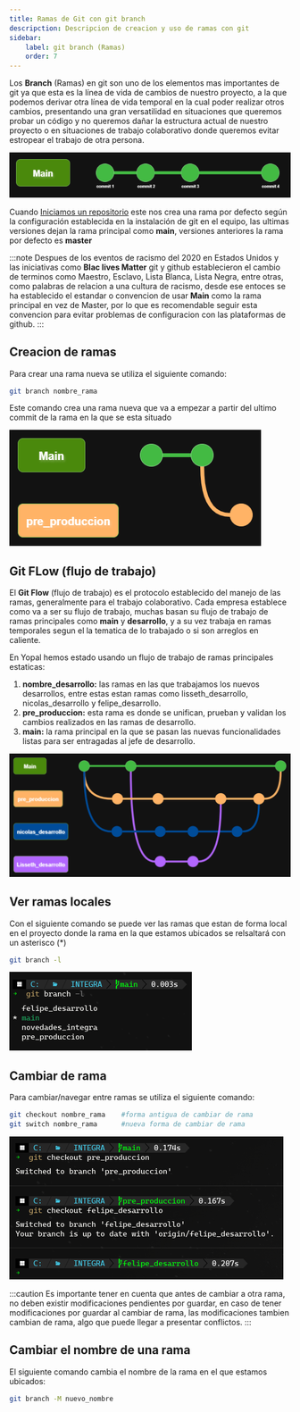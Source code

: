 ```yaml
---
title: Ramas de Git con git branch
descripction: Descripcion de creacion y uso de ramas con git
sidebar:
    label: git branch (Ramas)
    order: 7
---
```


Los **Branch** (Ramas) en git son uno de los elementos mas importantes de git ya que esta es la línea de vida de cambios de nuestro proyecto, a la que podemos derivar otra línea de vida temporal en la cual poder realizar otros cambios, presentando una gran versatilidad en situaciones que queremos probar un código y no queremos dañar la estructura actual de nuestro proyecto o en situaciones de trabajo colaborativo donde queremos evitar estropear el trabajo de otra persona.

![Diagrama de Git](../../../assets/Git_Github/diagrama-commits-git.png)

Cuando [Iniciamos un repositorio](/Documentacion_Integra/git_github/iniciar_repositorio) este nos crea una rama por defecto según la configuración establecida en la instalación de git en el equipo, las ultimas versiones dejan la rama principal como **main**, versiones anteriores la rama por defecto es **master**

:::note
Despues de los eventos de racismo del 2020 en Estados Unidos y las iniciativas como **Blac lives Matter**
git y github establecieron el cambio de terminos como Maestro, Esclavo, Lista Blanca, Lista Negra, entre otras, como palabras de relacion a una cultura de racismo, desde ese entoces se ha establecido el estandar o convencion de usar **Main** como la rama principal en vez de Master, por lo que es recomendable seguir esta convencion para evitar problemas de configuracion con las plataformas de github.
:::

## Creacion de ramas

Para crear una rama nueva se utiliza el siguiente comando:

```bash
git branch nombre_rama
```
Este comando crea una rama nueva que va a empezar a partir del ultimo commit de la rama en la que se esta situado

![Diagrama creacion nueva rama](../../../assets/Git_Github/diagrama-git-branch.png)

## Git FLow (flujo de trabajo)

El **Git Flow** (flujo de trabajo) es el protocolo establecido del manejo de las ramas, generalmente para el trabajo colaborativo. Cada empresa establece como va a ser su flujo de trabajo, muchas basan su flujo de trabajo de ramas principales como **main** y **desarrollo**, y a su vez trabaja en ramas temporales segun el la tematica de lo trabajado o si son arreglos en caliente.

En Yopal hemos estado usando un flujo de trabajo de ramas principales estaticas:
1. **nombre_desarrollo:** las ramas en las que trabajamos los nuevos desarrollos, entre estas estan ramas como lisseth_desarrollo, nicolas_desarrollo y felipe_desarrollo.
2. **pre_produccion:** esta rama es donde se unifican, prueban y validan los cambios realizados en las ramas de desarrollo.
3. **main:** la rama principal en la que se pasan las nuevas funcionalidades listas para ser entragadas al jefe de desarrollo.

![Diagrama flujo de trabajo en Yopal](../../../assets/Git_Github/Git-Flow-Capacitacion.png)


## Ver ramas locales
Con el siguiente comando se puede ver las ramas que estan de forma local en el proyecto donde la rama en la que estamos ubicados se relsaltará con un asterisco (*)
```bash
git branch -l
```
![Ejemplo de visualizacion ramas locales de git](../../../assets/Git_Github/git-branch-ejemplo.png)


## Cambiar de rama
Para cambiar/navegar entre ramas se utiliza el siguiente comando:
```bash
git checkout nombre_rama    #forma antigua de cambiar de rama
git switch nombre_rama      #nueva forma de cambiar de rama
```

![Ejeplo navegacion/cambio entre ramas](../../../assets/Git_Github/git-checkout-branch.png)

:::caution
Es importante tener en cuenta que antes de cambiar a otra rama, no deben existir modificaciones pendientes por guardar, en caso de tener modificaciones por guardar al cambiar de rama, las modificaciones tambien cambian de rama, algo que puede llegar a presentar conflictos.
:::

## Cambiar el nombre de una rama
El siguiente comando cambia el nombre de la rama en el que estamos ubicados:
```bash
git branch -M nuevo_nombre
```
